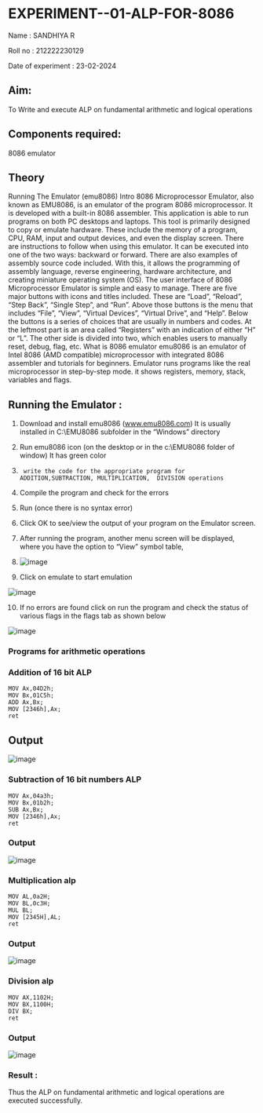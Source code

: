 # EXPERIMENT--01-ALP-FOR-8086
Name : SANDHIYA R

Roll no : 212222230129

Date of experiment : 23-02-2024


## Aim: 
To Write and execute ALP on fundamental arithmetic and logical operations
## Components required: 
8086  emulator 
## Theory 
Running The Emulator (emu8086) Intro 8086 Microprocessor Emulator, also known as EMU8086, is an emulator of the program 8086 microprocessor. It is developed with a built-in 8086 assembler. This application is able to run programs on both PC desktops and laptops. This tool is primarily designed to copy or emulate hardware. These include the memory of a program, CPU, RAM, input and output devices, and even the display screen. There are instructions to follow when using this emulator. It can be executed into one of the two ways: backward or forward. There are also examples of assembly source code included. With this, it allows the programming of assembly language, reverse engineering, hardware architecture, and creating miniature operating system (OS). The user interface of 8086 Microprocessor Emulator is simple and easy to manage. There are five major buttons with icons and titles included. These are “Load”, “Reload”, “Step Back”, “Single Step”, and “Run”. Above those buttons is the menu that includes “File”, “View”, “Virtual Devices”, “Virtual Drive”, and “Help”. Below the buttons is a series of choices that are usually in numbers and codes. At the leftmost part is an area called “Registers” with an indication of either “H” or “L”. The other side is divided into two, which enables users to manually reset, debug, flag, etc. What is 8086 emulator emu8086 is an emulator of Intel 8086 (AMD compatible) microprocessor with integrated 8086 assembler and tutorials for beginners. Emulator runs programs like the real microprocessor in step-by-step mode. it shows registers, memory, stack, variables and flags.


 ## Running the Emulator :
1.	Download and install emu8086 (www.emu8086.com) It is usually installed in C:\EMU8086 subfolder in the “Windows” directory
2.	  Run  emu8086 icon (on the desktop or in the c:\EMU8086 folder of window) It has green color 
 
3.		write the code for the appropriate program for ADDITION,SUBTRACTION, MULTIPLICATION,  DIVISION operations 

4.	 Compile the program and check for the errors 
5.	Run (once there is no syntax error) 

6.	Click OK to see/view the output of your program on the Emulator screen. 


7.	After running the program, another menu screen will be displayed, where you have the option to “View” symbol table,
8.	 ![image](https://user-images.githubusercontent.com/36288975/189273263-d65baae9-4b8f-4723-afb3-c0ffa4052b04.png)


9.	Click on emulate to start emulation 

![image](https://user-images.githubusercontent.com/36288975/189273273-9bb36ec1-e2e8-4892-8d35-37707332bfdc.png)


10.	If no errors are found click on run the program and check the status of various flags in the flags tab as shown below 


![image](https://user-images.githubusercontent.com/36288975/189273277-113a2a33-4a40-4ff8-95a5-ecd3a1f504fe.png)

### Programs for arithmetic  operations

### Addition  of 16 bit ALP 
```
MOV Ax,04D2h;
MOV Bx,01C5h;
ADD Ax,Bx;
MOV [2346h],Ax;    
ret
```
## Output 
![image](https://github.com/SandhiyaR1/EXPERIMENT--01-ALP-FOR-8086/assets/113497571/dea2b26d-9376-4fd4-bc91-319f0ef3e59f)

 
### Subtraction   of 16 bit numbers  ALP 
 ```
MOV Ax,04a3h;
MOV Bx,01b2h;
SUB Ax,Bx;
MOV [2346h],Ax;    
ret
```       
### Output  
![image](https://github.com/SandhiyaR1/EXPERIMENT--01-ALP-FOR-8086/assets/113497571/d7b3d0eb-8d44-4b4f-bc0a-06dcae2548e8)

### Multiplication alp 
```
MOV AL,0a2H;
MOV BL,0c3H;
MUL BL;
MOV [2345H],AL;
ret
```
### Output  
![image](https://github.com/SandhiyaR1/EXPERIMENT--01-ALP-FOR-8086/assets/113497571/a5ca15a2-89b0-4067-aaec-147dc3de383e)


### Division alp 
```
MOV AX,1102H;
MOV BX,1100H;
DIV BX;
ret
```

### Output  
![image](https://github.com/SandhiyaR1/EXPERIMENT--01-ALP-FOR-8086/assets/113497571/309d5e6d-1d67-4139-abf6-e4caa90fe9e9)


### Result :
Thus the ALP on fundamental arithmetic and logical operations are executed successfully.
 








